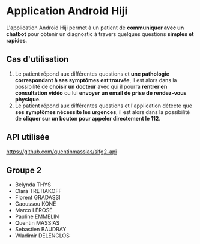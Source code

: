 
# Application Android Hiji

L'application Android Hiji permet à un patient de **communiquer avec un chatbot** pour obtenir un diagnostic à travers quelques questions **simples et rapides**.

## Cas d'utilisation

 1. Le patient répond aux différentes questions et **une pathologie correspondant à ses symptômes est trouvée**, il est alors dans la possibilité de **choisir un docteur** avec qui il pourra **rentrer en consultation vidéo** ou lui **envoyer un email de prise de rendez-vous physique**.
 2. Le patient répond aux différentes questions et l'application détecte que **ses symptômes nécessite les urgences**, il est alors dans la possibilité de **cliquer sur un bouton pour appeler directement le 112**.


## API utilisée

https://github.com/quentinmassias/sifg2-api

## Groupe 2

  - Belynda THYS
 - Clara TRETIAKOFF
 - Florent GRADASSI
 - Gaoussou KONÉ
 - Marco LEROSE
 - Pauline EMMELIN
 - Quentin MASSIAS
 - Sebastien BAUDRAY
 - Wladimir DELENCLOS